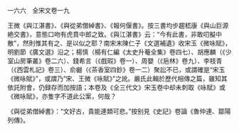 一六六　全宋文卷一九

王微《與江湛書》、《與從弟僧綽書》、《報何偃書》。按三書均步趨嵇康《與山巨源絶交書》，意態口吻有虎賁中郎之致。《與江湛書》云：“今有此書，非敢叨擬中散”，然則惟其有之、是以似之耶？南宋末陳仁子《文選補遺》收宋玉《微咏賦》，明劉節《廣文選》沿之；楊慎（楊有仁編《太史升菴全集》卷四七）、胡應麟（《少室山房筆叢》卷二六）、錢希言（《戲瑕》卷一）、周嬰（《巵林》卷九）、李枝青（《西雲札記》卷三）、俞樾（《茶香室四鈔》卷一二）聚訟不已，或謂確是“宋玉《微咏賦》”，或謂乃“宋、王微《咏賦》”之訛。嚴氏此輯於歷代相傳之篇，雖知其依託附會，仍録存而加按語；本卷及《全三代文》宋玉卷中却未刺取《咏賦》或《微咏賦》，亦隻字不道此公案，何哉？

《與從弟僧綽書》：“文好古，貴能連類可悲。”按别見《史記》卷論《魯仲連、鄒陽列傳》。